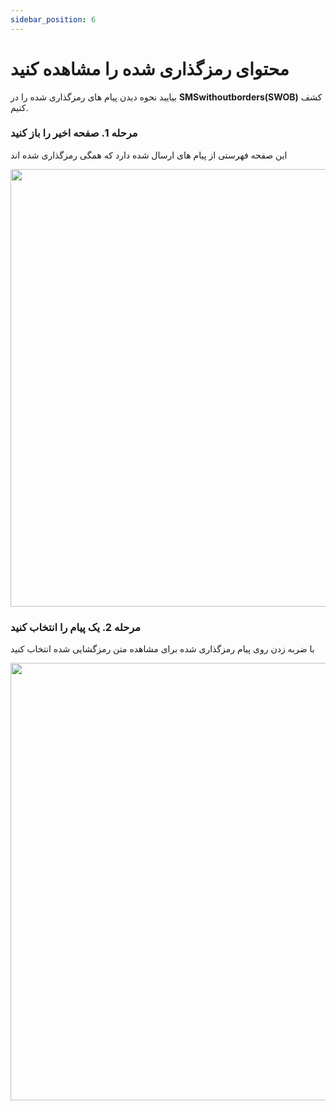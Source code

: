 ```yaml
---
sidebar_position: 6
---
```


# محتوای رمزگذاری شده را مشاهده کنید

بیایید نحوه دیدن پیام های رمزگذاری شده را در **SMSwithoutborders(SWOB)** کشف کنیم.

### مرحله 1. صفحه اخیر را باز کنید

این صفحه فهرستی از پیام های ارسال شده دارد که همگی رمزگذاری شده اند

<img src="/img/encrypted.png" height="700" />

### مرحله 2. یک پیام را انتخاب کنید

با ضربه زدن روی پیام رمزگذاری شده برای مشاهده متن رمزگشایی شده انتخاب کنید

<img src="/img/decrypted.png" height="700" />